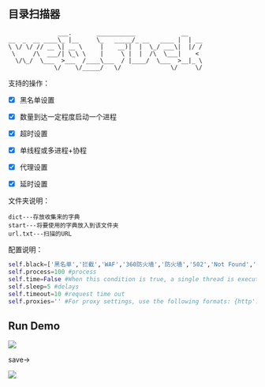 ## 目录扫描器 ##

```
              ___.       ___________             __    
__  _  __ ____\_ |__     \_   _____/_ __   ____ |  | __
\ \/ \/ // __ \| __ \     |    __)|  |  \_/ ___\|  |/ /
 \     /\  ___/| \_\ \    |     \ |  |  /\  \___|    < 
  \/\_/  \___  >___  /____\___  / |____/  \___  >__|_ \
             \/    \/_____/   \/              \/     \/
```



支持的操作：

- [x] 黑名单设置
- [x] 数量到达一定程度启动一个进程
- [x] 超时设置
- [x] 单线程或多进程+协程
- [x] 代理设置
- [x] 延时设置



文件夹说明：

```
dict---存放收集来的字典
start---将要使用的字典放入到该文件夹
url.txt---扫描的URL
```

配置说明：

```python
self.black=['黑名单','拦截','WAF','360防火墙','防火墙','502','Not Found','拒绝访问','403','安全狗','云锁','找不到','不存在','404'] #black list
self.process=100 #process
self.time=False #When this condition is true, a single thread is executed
self.sleep=5 #delays
self.timeout=10 #request time out
self.proxies='' #For proxy settings, use the following formats: {http':'http://127.0.0.1:8080','https':'https://127.0.0.1:8080'}
```



## Run Demo ##

![](https://s2.ax1x.com/2019/08/28/mHtszQ.md.png)



save->

![](https://s2.ax1x.com/2019/08/28/mHtWd0.png)